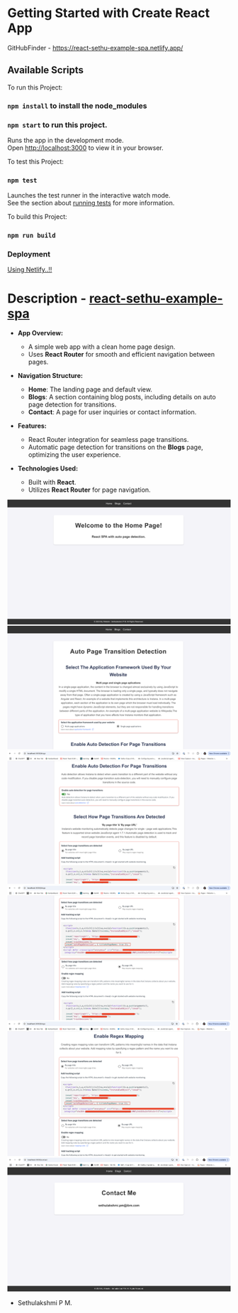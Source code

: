 # Getting Started with Create React App

GitHubFinder - https://react-sethu-example-spa.netlify.app/

## Available Scripts

To run this Project:

### `npm install` to install the node_modules

### `npm start` to run this project.

Runs the app in the development mode.\
Open [http://localhost:3000](http://localhost:3000) to view it in your browser.

To test this Project:

### `npm test`

Launches the test runner in the interactive watch mode.\
See the section about [running tests](https://facebook.github.io/create-react-app/docs/running-tests) for more information.

To build this Project:
### `npm run build`

### Deployment

[Using Netlify..!!](https://app.netlify.com/sites/react-sethu-example-spa/overview)


# Description - [react-sethu-example-spa](https://react-sethu-example-spa.netlify.app/)

- **App Overview:**
  - A simple web app with a clean home page design.
  - Uses **React Router** for smooth and efficient navigation between pages.
  
- **Navigation Structure:**
  - **Home**: The landing page and default view.
  - **Blogs**: A section containing blog posts, including details on auto page detection for transitions.
  - **Contact**: A page for user inquiries or contact information.

- **Features:**
  - React Router integration for seamless page transitions.
  - Automatic page detection for transitions on the **Blogs** page, optimizing the user experience.
  
- **Technologies Used:**
  - Built with **React**.
  - Utilizes **React Router** for page navigation.


![HomePage](src/img/home_1.png)
![HomePage](src/img/blogs_1.png)
![HomePage](src/img/blogs_2.png)
![HomePage](src/img/blogs_3.png)
![HomePage](src/img/blogs_4.png)
![HomePage](src/img/contact.png)


- Sethulakshmi P M.